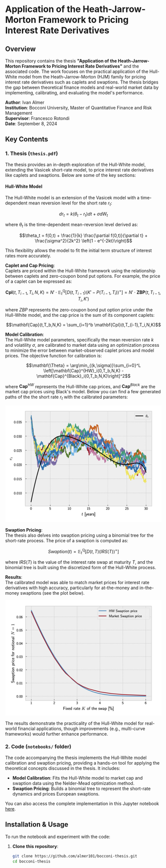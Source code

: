 # Application of the Heath-Jarrow-Morton Framework to Pricing Interest Rate Derivatives

## Overview

This repository contains the thesis **"Application of the Heath-Jarrow-Morton Framework to Pricing Interest Rate Derivatives"** and the associated code. The work focuses on the practical application of the Hull-White model from the Heath-Jarrow-Morton (HJM) family for pricing interest rate derivatives such as caplets and swaptions. The thesis bridges the gap between theoretical finance models and real-world market data by implementing, calibrating, and evaluating the model's performance.

**Author**: Ivan Almer  
**Institution**: Bocconi University, Master of Quantitative Finance and Risk Management  
**Supervisor**: Francesco Rotondi  
**Date**: September 8, 2024

## Key Contents

### 1. **Thesis** (`thesis.pdf`)

The thesis provides an in-depth exploration of the Hull-White model, extending the Vasicek short-rate model, to price interest rate derivatives like caplets and swaptions. Below are some of the key sections:

#### **Hull-White Model** 
The Hull-White model is an extension of the Vasicek model with a time-dependent mean reversion level for the short rate $r_t$:

$$dr_t = k(\theta_t - r_t)dt + \sigma dW_t$$

where $\theta_t$ is the time-dependent mean-reversion level derived as:

$$\theta_t = f(0,t) + \frac{1}{k} \frac{\partial f(0,t)}{\partial t} + \frac{\sigma^2}{2k^2} \left(1 - e^{-2kt}\right)$$

This flexibility allows the model to fit the initial term structure of interest rates more accurately.

**Caplet and Cap Pricing**:  
Caplets are priced within the Hull-White framework using the relationship between caplets and zero-coupon bond put options. For example, the price of a caplet can be expressed as:

$$\mathbf{Cpl}(t,T_{i-1},T_i,N,K) = N'\cdot\mathbb{E}_t^\mathbb{Q}\left[D(t,T_{i-1})\left(K' - P(T_{i-1},T_i)\right)^+\right] = N'\cdot\mathbf{ZBP}(t,T_{i-1},T_i,K')$$

where $ZBP$ represents the zero-coupon bond put option price under the Hull-White model, and the cap price is the sum of its component caplets:

$$\mathbf{Cap}(t,T_b,N,K) = \sum_{i=1}^b \mathbf{Cpl}(t,T_{i-1},T_i,N,K)$$

**Model Calibration**:  
The Hull-White model parameters, specifically the mean reversion rate $k$ and volatility $\sigma$, are calibrated to market data using an optimization process to minimize the error between market-observed caplet prices and model prices. The objective function for calibration is:

$$\mathbf{\Theta} = \arg\min_{(k,\sigma)}\sum_{i=0}^L \left[\mathbf{Cap}^{HW}_i(0,T_b,N,K) - \mathbf{Cap}^{Black}_i(0,T_b,N,K)\right]^2$$

where $\mathbf{Cap}^{HW}$ represents the Hull-White cap prices, and $\mathbf{Cap}^{Black}$ are the market cap prices using Black's model. Below you can find a few generated paths of the the short rate $r_t$ with the calibrated parameters:

![Paths](imgs/paths.png)

**Swaption Pricing**:  
The thesis also delves into swaption pricing using a binomial tree for the short-rate process. The price of a swaption is computed as:

$$Swaption(t) = \mathbb{E}_t^\mathbb{Q} \left[ D(t,T) (IRS(T))^+ \right]$$

where $IRS(T)$ is the value of the interest rate swap at maturity $T$, and the binomial tree is built using the discretized form of the Hull-White process.

**Results**:  
The calibrated model was able to match market prices for interest rate derivatives with high accuracy, particularly for at-the-money and in-the-money swaptions (see the plot below).

![Swaption prices](imgs/swaption_prices.png) 

The results demonstrate the practicality of the Hull-White model for real-world financial applications, though improvements (e.g., multi-curve frameworks) would further enhance performance.

### 2. **Code** (`notebooks/` folder)

The code accompanying the thesis implements the Hull-White model calibration and swaption pricing, providing a hands-on tool for applying the theoretical concepts discussed in the thesis. It includes:

- **Model Calibration**: Fits the Hull-White model to market cap and swaption data using the Nelder-Mead optimization method.
- **Swaption Pricing**: Builds a binomial tree to represent the short-rate dynamics and prices European swaptions.

You can also access the complete implementation in this Jupyter notebook [here](https://colab.research.google.com/drive/1M-CqLrTAJJ4lelp9nTbWoAhFJPNjVU6T).

## Installation & Usage

To run the notebook and experiment with the code:

1. **Clone this repository**:
   ```bash
   git clone https://github.com/almer101/bocconi-thesis.git
   cd bocconi-thesis
